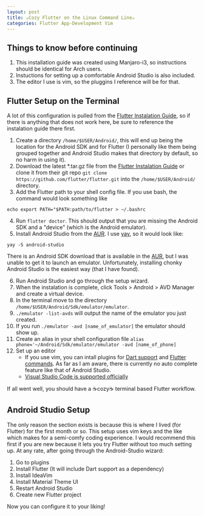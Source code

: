```yaml
---
layout: post
title: ☕Cozy Flutter on the Linux Command Line☕
categories: Flutter App-Development Vim
---
```


## Things to know before continuing
1. This installation guide was created using Manjaro-i3, so instructions should be identical for Arch users.
2. Instuctions for setting up a comfortable Android Studio is also included.
3. The editor I use is vim, so the pluggins I reference will be for that.

## Flutter Setup on the Terminal
A lot of this configuration is pulled from the [Flutter Instalation Guide](https://flutter.dev/docs/get-started/install/linux), so if there is anything that does not work here, be sure to reference the instalation guide there first.

1. Create a directory `/home/$USER/Android/`, this will end up being the location for the Android SDK and for Flutter (I personally like them being grouped together and Android Studio makes that directory by default, so no harm in using it).
2. Download the latest \*.tar.gz file from the [Flutter Instalation Guide](https://flutter.dev/docs/get-started/install/linux) or clone it from their git repo `git clone https://github.com/flutter/flutter.git` into the `/home/$USER/Android/` directory.
3. Add the Flutter path to your shell config file. If you use bash, the command would look something like 
```
echo export PATH="$PATH:path/to/flutter > ~/.bashrc
```
4. Run `flutter doctor`. This should output that you are missing the Android SDK and a "device" (which is the Android emulator).
5. Install Android Studio from the [AUR](https://aur.archlinux.org/packages/android-studio/). I use [yay](https://github.com/Jguer/yay), so it would look like:
```
yay -S android-studio
```

There is an Android SDK download that is available in the [AUR](https://aur.archlinux.org/packages/android-sdk/), but I was unable to get it to launch an emulator. Unfortunately, installing chonky Android Studio is the easiest way (that I have found).

6. Run Android Studio and go through the setup wizard.
7. When the instalation is complete, click Tools > Android > AVD Manager and create a virtual device.
8. In the terminal move to the directory `/home/$USER/Android/Sdk/emulator/emulator`.
9. `./emulator -list-avds` will output the name of the emulator you just created.
10. If you run `./emulator -avd [name_of_emulator]` the emulator should show up.
11. Create an alias in your shell configuration file `alias phone='~/Android/Sdk/emulator/emulator -avd [name_of_phone]`
12. Set up an editor 
	* If you use vim, you can intall plugins for [Dart support](https://github.com/dart-lang/dart-vim-plugin) and [Flutter commands](https://github.com/thosakwe/vim-flutter). As far as I am aware, there is currently no auto complete feature like that of Android Studio. 
	* [Visual Studio Code is supported officially](https://flutter.dev/docs/get-started/editor?tab=vscode)

If all went well, you should have a ☕cozy☕ terminal based Flutter workflow.

## Android Studio Setup
The only reason the section exists is because this is where I lived (for Flutter) for the first month or so. This setup uses vim keys and the like which makes for a semi-comfy coding experience. I would recommend this first if you are new because it lets you try Flutter without too much setting up. At any rate, after going through the Android-Studio wizard:
1. Go to plugins
2. Install Flutter (It will include Dart support as a dependency)
3. Install IdeaVim
4. Install Material Theme UI
5. Restart Android Studio
6. Create new Flutter project

Now you can configure it to your liking!

